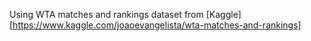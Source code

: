 Using WTA matches and rankings dataset from [Kaggle][https://www.kaggle.com/joaoevangelista/wta-matches-and-rankings]
